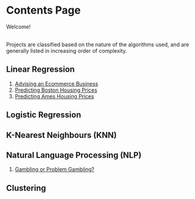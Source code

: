 # Contents Page
Welcome!

<br> Projects are classified based on the nature of the algorithms used, and are generally listed in increasing order of complexity.

## Linear Regression
1. [Advising an Ecommerce Business](https://github.com/shaunchua94/Projects/tree/master/1.%20Regression/01%20Advising%20an%20Ecommerce%20Business)
2. [Predicting Boston Housing Prices](https://github.com/shaunchua94/Projects/tree/master/1.%20Regression/02%20Predicting%20Boston%20Housing%20Prices)
3. [Predicting Ames Housing Prices](https://github.com/shaunchua94/Projects/tree/master/1.%20Regression/03%20Predicting%20Ames%20Housing%20Prices)

## Logistic Regression

## K-Nearest Neighbours (KNN)

## Natural Language Processing (NLP)
1. [Gambling or Problem Gambling?](https://github.com/shaunchua94/Projects/tree/master/3.%20Natural%20Language%20Processing/1.%20Gambling%20or%20Problem%20Gambling)

## Clustering
